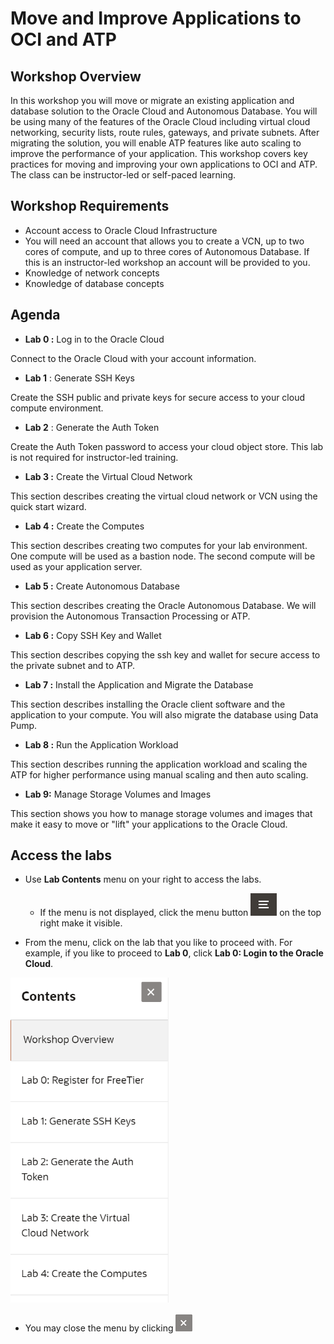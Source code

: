 # Move and Improve Applications to OCI and ATP #

## Workshop Overview ##

In this workshop you will move or migrate an existing application and database solution to the Oracle Cloud and Autonomous Database.  You will be using many of the features of the Oracle Cloud including virtual cloud networking, security lists, route rules, gateways, and private subnets.  After migrating the solution, you will enable ATP features like auto scaling to improve the performance of your application.  This workshop covers key practices for moving and improving your own applications to OCI and ATP. The class can be instructor-led or self-paced learning.

## Workshop Requirements

- Account access to Oracle Cloud Infrastructure
- You will need an account that allows you to create a VCN, up to two cores of compute, and up to three cores of Autonomous Database.  If this is an instructor-led workshop an account will be provided to you.
- Knowledge of network concepts
- Knowledge of database concepts

## Agenda

- **Lab 0 :** Log in to the Oracle Cloud

Connect to the Oracle Cloud with your account information.

- **Lab 1** : Generate SSH Keys

Create the SSH public and private keys for secure access to your cloud compute environment.

- **Lab 2** : Generate the Auth Token

Create the Auth Token password to access your cloud object store.  This lab is not required for instructor-led training.

- **Lab 3 :** Create the Virtual Cloud Network

This section describes creating the virtual cloud network or VCN using the quick start wizard.

- **Lab 4 :** Create the Computes

This section describes creating two computes for your lab environment.  One compute will be used as a bastion node.  The second compute will be used as your application server.

- **Lab 5 :** Create Autonomous Database

This section describes creating the Oracle Autonomous Database.  We will provision the Autonomous Transaction Processing or ATP.

- **Lab 6 :** Copy SSH Key and Wallet

This section describes copying the ssh key and wallet for secure access to the private subnet and to ATP.

- **Lab 7 :** Install the Application and Migrate the Database

This section describes installing the Oracle client software and the application to your compute.  You will also migrate the database using Data Pump.

- **Lab 8 :** Run the Application Workload

This section describes running the application workload and scaling the ATP for higher performance using manual scaling and then auto scaling.

- **Lab 9:** Manage Storage Volumes and Images

This section shows you how to manage storage volumes and images that make it easy to move or "lift" your applications to the Oracle Cloud.

## Access the labs ##

- Use **Lab Contents** menu on your right to access the labs.
    - If the menu is not displayed, click the menu button ![](./images/menu-button.png) on the top right  make it visible.

- From the menu, click on the lab that you like to proceed with. For example, if you like to proceed to **Lab 0**, click **Lab 0: Login to the Oracle Cloud**.

<img src="./images/menu.png" style="zoom:67%;" />

- You may close the menu by clicking ![](./images/menu-close.png "")

